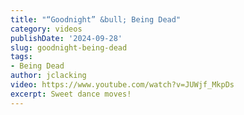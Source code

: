 ```yaml
---
title: "“Goodnight” &bull; Being Dead"
category: videos
publishDate: '2024-09-28'
slug: goodnight-being-dead
tags:
- Being Dead
author: jclacking
video: https://www.youtube.com/watch?v=JUWjf_MkpDs
excerpt: Sweet dance moves!
---
```


